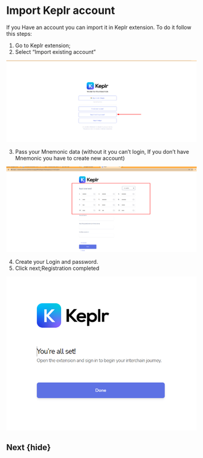<!-- 
order: 8
-->
# Import Keplr account

If you Have an account you can import it in Keplr extension. To do it follow this steps:

1. Go to Keplr extension;
2. Select “Import existing account”

![alt_text](./images/keplr/1.png "image_tooltip")

3. Pass your Mnemonic data (without it you can’t login, If you don’t have Mnemonic you have to create new account)

![alt_text](./images/keplr/2.png "image_tooltip")

4. Create your Login and password.
5. Click next;Registration completed

![alt_text](./images/keplr/3.png "image_tooltip")

## Next {hide}
